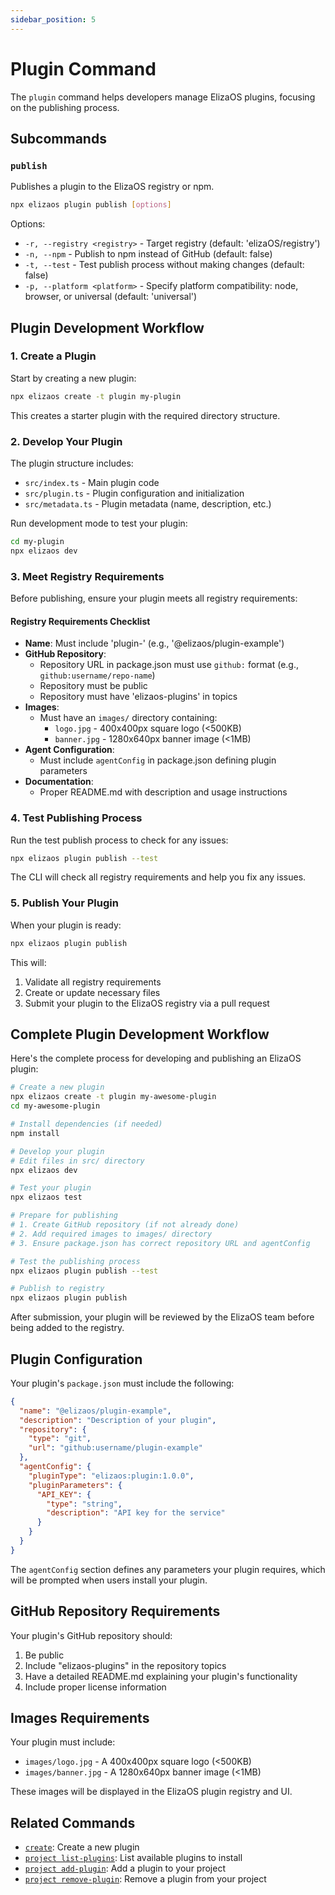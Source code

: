```yaml
---
sidebar_position: 5
---
```


# Plugin Command

The `plugin` command helps developers manage ElizaOS plugins, focusing on the publishing process.

## Subcommands

### `publish`

Publishes a plugin to the ElizaOS registry or npm.

```bash
npx elizaos plugin publish [options]
```

Options:

- `-r, --registry <registry>` - Target registry (default: 'elizaOS/registry')
- `-n, --npm` - Publish to npm instead of GitHub (default: false)
- `-t, --test` - Test publish process without making changes (default: false)
- `-p, --platform <platform>` - Specify platform compatibility: node, browser, or universal (default: 'universal')

## Plugin Development Workflow

### 1. Create a Plugin

Start by creating a new plugin:

```bash
npx elizaos create -t plugin my-plugin
```

This creates a starter plugin with the required directory structure.

### 2. Develop Your Plugin

The plugin structure includes:

- `src/index.ts` - Main plugin code
- `src/plugin.ts` - Plugin configuration and initialization
- `src/metadata.ts` - Plugin metadata (name, description, etc.)

Run development mode to test your plugin:

```bash
cd my-plugin
npx elizaos dev
```

### 3. Meet Registry Requirements

Before publishing, ensure your plugin meets all registry requirements:

#### Registry Requirements Checklist

- **Name**: Must include 'plugin-' (e.g., '@elizaos/plugin-example')
- **GitHub Repository**:
  - Repository URL in package.json must use `github:` format (e.g., `github:username/repo-name`)
  - Repository must be public
  - Repository must have 'elizaos-plugins' in topics
- **Images**:
  - Must have an `images/` directory containing:
    - `logo.jpg` - 400x400px square logo (<500KB)
    - `banner.jpg` - 1280x640px banner image (<1MB)
- **Agent Configuration**:
  - Must include `agentConfig` in package.json defining plugin parameters
- **Documentation**:
  - Proper README.md with description and usage instructions

### 4. Test Publishing Process

Run the test publish process to check for any issues:

```bash
npx elizaos plugin publish --test
```

The CLI will check all registry requirements and help you fix any issues.

### 5. Publish Your Plugin

When your plugin is ready:

```bash
npx elizaos plugin publish
```

This will:

1. Validate all registry requirements
2. Create or update necessary files
3. Submit your plugin to the ElizaOS registry via a pull request

## Complete Plugin Development Workflow

Here's the complete process for developing and publishing an ElizaOS plugin:

```bash
# Create a new plugin
npx elizaos create -t plugin my-awesome-plugin
cd my-awesome-plugin

# Install dependencies (if needed)
npm install

# Develop your plugin
# Edit files in src/ directory
npx elizaos dev

# Test your plugin
npx elizaos test

# Prepare for publishing
# 1. Create GitHub repository (if not already done)
# 2. Add required images to images/ directory
# 3. Ensure package.json has correct repository URL and agentConfig

# Test the publishing process
npx elizaos plugin publish --test

# Publish to registry
npx elizaos plugin publish
```

After submission, your plugin will be reviewed by the ElizaOS team before being added to the registry.

## Plugin Configuration

Your plugin's `package.json` must include the following:

```json
{
  "name": "@elizaos/plugin-example",
  "description": "Description of your plugin",
  "repository": {
    "type": "git",
    "url": "github:username/plugin-example"
  },
  "agentConfig": {
    "pluginType": "elizaos:plugin:1.0.0",
    "pluginParameters": {
      "API_KEY": {
        "type": "string",
        "description": "API key for the service"
      }
    }
  }
}
```

The `agentConfig` section defines any parameters your plugin requires, which will be prompted when users install your plugin.

## GitHub Repository Requirements

Your plugin's GitHub repository should:

1. Be public
2. Include "elizaos-plugins" in the repository topics
3. Have a detailed README.md explaining your plugin's functionality
4. Include proper license information

## Images Requirements

Your plugin must include:

- `images/logo.jpg` - A 400x400px square logo (<500KB)
- `images/banner.jpg` - A 1280x640px banner image (<1MB)

These images will be displayed in the ElizaOS plugin registry and UI.

## Related Commands

- [`create`](./create.md): Create a new plugin
- [`project list-plugins`](./projects.md): List available plugins to install
- [`project add-plugin`](./projects.md): Add a plugin to your project
- [`project remove-plugin`](./projects.md): Remove a plugin from your project
